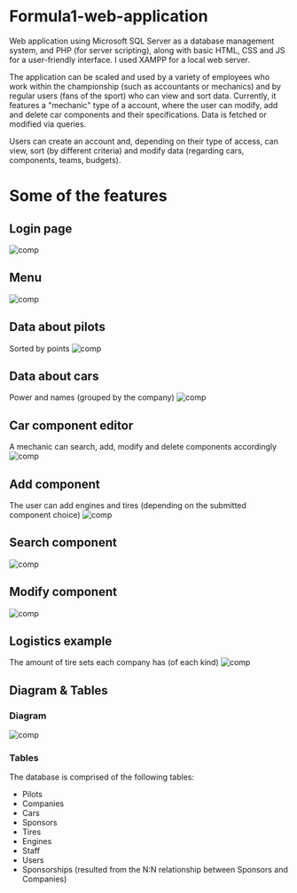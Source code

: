 # Formula1-web-application

Web application using Microsoft SQL Server as a database management system, and PHP (for server scripting), along with basic HTML, CSS and JS for a user-friendly interface. I used XAMPP for a local web server.

The application can be scaled and used by a variety of employees who work within the championship (such as accountants or mechanics) and by regular users (fans of the sport) who can view and sort data. Currently, it features a "mechanic" type of a account, where the user can modify, add and delete car components and their specifications. Data is fetched or modified via queries.

Users can create an account and, depending on their type of access, can view, sort (by different criteria) and modify data (regarding cars, components, teams, budgets).

# Some of the features
## Login page
![comp](./pictures/login.png)
## Menu
![comp](./pictures/menu.png)
## Data about pilots
Sorted by points
![comp](./pictures/pilots.png)
## Data about cars
Power and names (grouped by the company)
![comp](./pictures/cars.png)
## Car component editor
A mechanic can search, add, modify and delete components accordingly
![comp](./pictures/componentsmenu.png)
## Add component
The user can add engines and tires (depending on the submitted component choice)
![comp](./pictures/addengine.png)
## Search component
![comp](./pictures/findengine.png)
## Modify component
![comp](./pictures/modiftires.png)
## Logistics example
The amount of tire sets each company has (of each kind)
![comp](./pictures/logistics1.png)

## Diagram & Tables

### Diagram
![comp](./pictures/diagram.png)

### Tables
The database is comprised of the following tables:

- Pilots
- Companies
- Cars
- Sponsors
- Tires
- Engines
- Staff
- Users
- Sponsorships (resulted from the N:N relationship between Sponsors and Companies)
